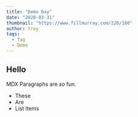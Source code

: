 ```yaml
---
title: "Demo Day"
date: "2020-03-31"
thumbnail: "https://www.fillmurray.com/220/160"
author: troy
tags:
  - Tag
  - Demo
---
```


## Hello

MDX Paragraphs are _so_ fun.

- These 
- Are
- List Items
